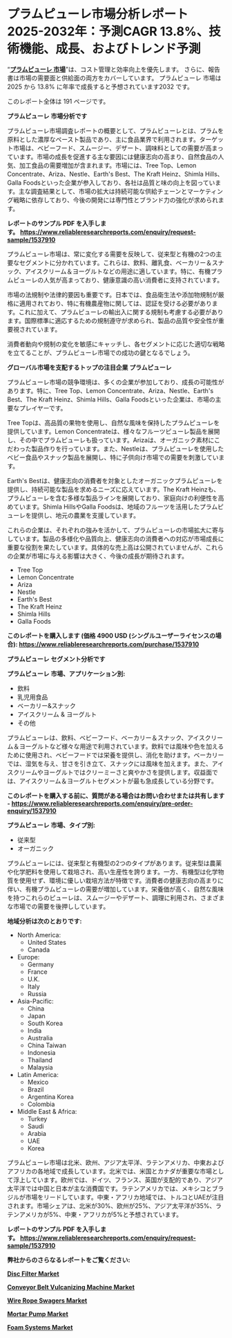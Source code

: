 <p><h1>プラムピューレ市場分析レポート 2025-2032年：予測CAGR 13.8%、技術機能、成長、およびトレンド予測</h1></p><p>&ldquo;<strong><a href="https://www.reliableresearchreports.com/plum-puree-r1537910?utm_campaign=110&utm_medium=9&utm_source=Github&utm_content=ia&utm_term=10042025&utm_id=plum-puree">プラムピューレ 市場</a></strong>&rdquo;は、コスト管理と効率向上を優先します。 さらに、報告書は市場の需要面と供給面の両方をカバーしています。 プラムピューレ 市場は 2025 から 13.8% に年率で成長すると予想されています2032 です。</p>
<p>このレポート全体は 191 ページです。</p>
<p><strong>プラムピューレ 市場分析です</strong></p>
<p><p>プラムピューレ市場調査レポートの概要として、プラムピューレとは、プラムを原料とした濃厚なペースト製品であり、主に食品業界で利用されます。ターゲット市場は、ベビーフード、スムージー、デザート、調味料としての需要が高まっています。市場の成長を促進する主な要因には健康志向の高まり、自然食品の人気、加工食品の需要増加が含まれます。市場には、Tree Top、Lemon Concentrate、Ariza、Nestle、Earth's Best、The Kraft Heinz、Shimla Hills、Galla Foodsといった企業が参入しており、各社は品質と味の向上を図っています。主な調査結果として、市場の拡大は持続可能な供給チェーンとマーケティング戦略に依存しており、今後の開発には専門性とブランド力の強化が求められます。</p></p>
<p><strong>レポートのサンプル PDF を入手します。&nbsp;<a href="https://www.reliableresearchreports.com/enquiry/request-sample/1537910?utm_campaign=110&utm_medium=9&utm_source=Github&utm_content=ia&utm_term=10042025&utm_id=plum-puree">https://www.reliableresearchreports.com/enquiry/request-sample/1537910</a></strong></p>
<p><p>プラムピューレ市場は、常に変化する需要を反映して、従来型と有機の2つの主要なセグメントに分かれています。これらは、飲料、離乳食、ベーカリー＆スナック、アイスクリーム＆ヨーグルトなどの用途に適しています。特に、有機プラムピューレの人気が高まっており、健康意識の高い消費者に支持されています。</p><p>市場の法規制や法律的要因も重要です。日本では、食品衛生法や添加物規制が厳格に適用されており、特に有機農産物に関しては、認証を受ける必要があります。これに加えて、プラムピューレの輸出入に関する規制も考慮する必要があります。国際標準に適応するための規制遵守が求められ、製品の品質や安全性が重要視されています。</p><p>消費者動向や規制の変化を敏感にキャッチし、各セグメントに応じた適切な戦略を立てることが、プラムピューレ市場での成功の鍵となるでしょう。</p></p>
<p><strong>グローバル市場を支配するトップの注目企業 プラムピューレ</strong></p>
<p><p>プラムピューレ市場の競争環境は、多くの企業が参加しており、成長の可能性があります。特に、Tree Top、Lemon Concentrate、Ariza、Nestle、Earth's Best、The Kraft Heinz、Shimla Hills、Galla Foodsといった企業は、市場の主要なプレイヤーです。</p><p>Tree Topは、高品質の果物を使用し、自然な風味を保持したプラムピューレを提供しています。Lemon Concentrateは、様々なフルーツピューレ製品を展開し、その中でプラムピューレも扱っています。Arizaは、オーガニック素材にこだわった製品作りを行っています。また、Nestleは、プラムピューレを使用したベビー食品やスナック製品を展開し、特に子供向け市場での需要を刺激しています。</p><p>Earth's Bestは、健康志向の消費者を対象としたオーガニックプラムピューレを提供し、持続可能な製品を求めるニーズに応えています。The Kraft Heinzも、プラムピューレを含む多様な製品ラインを展開しており、家庭向けの利便性を高めています。Shimla HillsやGalla Foodsは、地域のフルーツを活用したプラムピューレを提供し、地元の農業を支援しています。</p><p>これらの企業は、それぞれの強みを活かして、プラムピューレの市場拡大に寄与しています。製品の多様化や品質向上、健康志向の消費者への対応が市場成長に重要な役割を果たしています。具体的な売上高は公開されていませんが、これらの企業が市場に与える影響は大きく、今後の成長が期待されます。</p></p>
<p><ul><li>Tree Top</li><li>Lemon Concentrate</li><li>Ariza</li><li>Nestle</li><li>Earth's Best</li><li>The Kraft Heinz</li><li>Shimla Hills</li><li>Galla Foods</li></ul></p>
<p><strong>このレポートを購入します (価格 4900 USD (シングルユーザーライセンスの場合):&nbsp;<a href="https://www.reliableresearchreports.com/purchase/1537910?utm_campaign=110&utm_medium=9&utm_source=Github&utm_content=ia&utm_term=10042025&utm_id=plum-puree">https://www.reliableresearchreports.com/purchase/1537910</a></strong></p>
<p><strong>プラムピューレ セグメント分析です</strong></p>
<p><strong>プラムピューレ 市場、アプリケーション別:</strong></p>
<p><ul><li>飲料</li><li>乳児用食品</li><li>ベーカリー&スナック</li><li>アイスクリーム & ヨーグルト</li><li>その他</li></ul></p>
<p><p>プラムピューレは、飲料、ベビーフード、ベーカリー＆スナック、アイスクリーム＆ヨーグルトなど様々な用途で利用されています。飲料では風味や色を加えるために使用され、ベビーフードでは栄養を提供し、消化を助けます。ベーカリーでは、湿気を与え、甘さを引き立て、スナックには風味を加えます。また、アイスクリームやヨーグルトではクリーミーさと爽やかさを提供します。収益面では、アイスクリーム＆ヨーグルトセグメントが最も急成長している分野です。</p></p>
<p><strong>このレポートを購入する前に、質問がある場合はお問い合わせまたは共有します - <a href="https://www.reliableresearchreports.com/enquiry/pre-order-enquiry/1537910?utm_campaign=110&utm_medium=9&utm_source=Github&utm_content=ia&utm_term=10042025&utm_id=plum-puree">https://www.reliableresearchreports.com/enquiry/pre-order-enquiry/1537910</a></strong></p>
<p><strong>プラムピューレ 市場、タイプ別:</strong></p>
<p><ul><li>従来型</li><li>オーガニック</li></ul></p>
<p><p>プラムピューレには、従来型と有機型の2つのタイプがあります。従来型は農薬や化学肥料を使用して栽培され、高い生産性を誇ります。一方、有機型は化学物質を使用せず、環境に優しい栽培方法が特徴です。消費者の健康志向の高まりに伴い、有機プラムピューレの需要が増加しています。栄養価が高く、自然な風味を持つこれらのピューレは、スムージーやデザート、調理に利用され、さまざまな市場での需要を後押ししています。</p></p>
<p><strong>地域分析は次のとおりです:</strong></p>
<p><ul>
    <li>
        North America:
        <ul>
            <li>United States</li>
            <li>Canada</li>
        </ul>
    </li>
    <li>
        Europe:
        <ul>
            <li>Germany</li>
            <li>France</li>
            <li>U.K.</li>
            <li>Italy</li>
            <li>Russia</li>
        </ul>
    </li>
    <li>
        Asia-Pacific:
        <ul>
            <li>China</li>
            <li>Japan</li>
            <li>South Korea</li>
            <li>India</li>
            <li>Australia</li>
            <li>China Taiwan</li>
            <li>Indonesia</li>
            <li>Thailand</li>
            <li>Malaysia</li>
        </ul>
    </li>
    <li>
        Latin America:
        <ul>
            <li>Mexico</li>
            <li>Brazil</li>
            <li>Argentina Korea</li>
            <li>Colombia</li>
        </ul>
    </li>
    <li>
        Middle East & Africa:
        <ul>
            <li>Turkey</li>
            <li>Saudi</li>
            <li>Arabia</li>
            <li>UAE</li>
            <li>Korea</li>
        </ul>
    </li>
    </ul></p>
<p><p>プラムピューレ市場は北米、欧州、アジア太平洋、ラテンアメリカ、中東およびアフリカの各地域で成長しています。北米では、米国とカナダが重要な市場として浮上しています。欧州では、ドイツ、フランス、英国が支配的であり、アジア太平洋では中国と日本が主な消費国です。ラテンアメリカでは、メキシコとブラジルが市場をリードしています。中東・アフリカ地域では、トルコとUAEが注目されます。市場シェアは、北米が30%、欧州が25%、アジア太平洋が35%、ラテンアメリカが5%、中東・アフリカが5%と予想されています。</p></p>
<p><strong>レポートのサンプル PDF を入手します。&nbsp;<a href="https://www.reliableresearchreports.com/enquiry/request-sample/1537910?utm_campaign=110&utm_medium=9&utm_source=Github&utm_content=ia&utm_term=10042025&utm_id=plum-puree">https://www.reliableresearchreports.com/enquiry/request-sample/1537910</a></strong></p>
<p><strong></strong></p>
<p><strong></strong></p>
<p><strong></strong></p>
<p><strong></strong></p>
<p><strong>弊社からのさらなるレポートをご覧ください:</strong></p>
<p><strong><p><a href="https://github.com/gerdabatiskzv9/Market-Research-Report-List-1/blob/main/disc-filter-market.md?utm_campaign=110&utm_medium=9&utm_source=Github&utm_content=ia&utm_term=10042025&utm_id=plum-puree">Disc Filter Market</a></p><p><a href="https://github.com/JakirUddin651/Market-Research-Report-List-2/blob/main/conveyor-belt-vulcanizing-machine-market.md?utm_campaign=110&utm_medium=9&utm_source=Github&utm_content=ia&utm_term=10042025&utm_id=plum-puree">Conveyor Belt Vulcanizing Machine Market</a></p><p><a href="https://github.com/ashepherd82/Market-Research-Report-List-7/blob/main/wire-rope-swagers-market.md?utm_campaign=110&utm_medium=9&utm_source=Github&utm_content=ia&utm_term=10042025&utm_id=plum-puree">Wire Rope Swagers Market</a></p><p><a href="https://github.com/sungbruington660/Market-Research-Report-List-1/blob/main/mortar-pump-market.md?utm_campaign=110&utm_medium=9&utm_source=Github&utm_content=ia&utm_term=10042025&utm_id=plum-puree">Mortar Pump Market</a></p><p><a href="https://github.com/bensemilia864/Market-Research-Report-List-1/blob/main/foam-systems-market.md?utm_campaign=110&utm_medium=9&utm_source=Github&utm_content=ia&utm_term=10042025&utm_id=plum-puree">Foam Systems Market</a></p></strong></p>